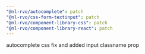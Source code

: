 ```yaml
---
"@nl-rvo/autocomplete": patch
"@nl-rvo/css-form-textinput": patch
"@nl-rvo/component-library-css": patch
"@nl-rvo/component-library-react": patch
---
```


autocomplete css fix and added input classname prop
